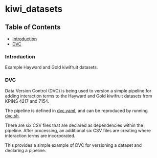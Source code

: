 # kiwi_datasets

## Table of Contents  

* [Introduction](#introduction)<a name="introduction"/>
* [DVC](#dvc)<a name="dvc"/>

### Introduction

Example Hayward and Gold kiwifruit datasets.

### DVC

Data Version Control (DVC) is being used to version a simple pipeline for adding interaction terms to the Hayward and Gold kiwifruit datasets from KPINS 4217 and 7154.

The pipeline is defined in [dvc.yaml](dvc.yaml), and can be reproduced by running [dvc.sh](dvc.sh).

There are six CSV files that are declared as dependencies within the pipeline. After processing, an additional six CSV files are creating where interaction terms are incorporated.

This provides a simple example of DVC for versioning a dataset and declaring a pipeline.
